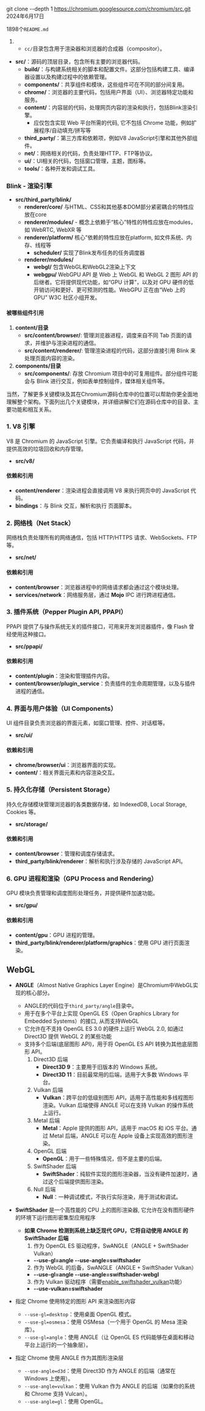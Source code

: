 git clone --depth 1 https://chromium.googlesource.com/chromium/src.git 2024年6月17日

1898个`README.md`
1. - `cc/`目录包含用于渲染器和浏览器的合成器（compositor）。

- **src/**：源码的顶层目录，包含所有主要的浏览器代码。
	- **build/**：与构建系统相关的脚本和配置文件。这部分包括构建工具、编译器设置以及构建过程中的依赖管理。
	- **components/**：共享组件和模块，这些组件可在不同的部分间复用。
	- **chrome/**：浏览器的主要代码，包括用户界面（UI）、浏览器特定功能和服务。
	- **content/**：内容层的代码，处理网页内容的渲染和执行，包括Blink渲染引擎。
		- 应仅包含实现 Web 平台所需的代码,  它不包括 Chrome 功能，例如扩展程序/自动填充/拼写等
	- **third_party/**：第三方库和依赖项，例如V8 JavaScript引擎和其他外部组件。
	- **net/**：网络相关的代码，负责处理HTTP、FTP等协议。
	- **ui/**：UI相关的代码，包括窗口管理，主题，图标等。
	- **tools/**：各种开发和调试工具。
	

### Blink - 渲染引擎
- **src/third_party/blink/**
    - **renderer/core/** 与HTML、CSS和其他基本DOM部分紧密耦合的特性应放在core
    - **renderer/modules/** - 概念上依赖于“核心”特性的特性应放在modules，如 WebRTC, WebXR 等
    - **renderer/platform/** 核心”依赖的特性应放在platform, 如文件系统、内存、线程等
	    - **scheduler/** 实现了Blink发布任务的任务调度器
    - **renderer/modules/**
	    - **webgl/** 包含WebGL和WebGL2渲染上下文
	    - **webgpu/** WebGPU API 是 Web 上 WebGL 和 WebGL 2 图形 API 的后继者。它将提供现代功能，如“GPU 计算”，以及对 GPU 硬件的低开销访问和更好、更可预测的性能。WebGPU 正在由“Web 上的 GPU” W3C 社区小组开发。
#### 被哪些组件引用
1. **content/目录**
    - **src/content/browser/**: 管理浏览器进程，调度来自不同 Tab 页面的请求，并维护与渲染进程的通信。
    - **src/content/renderer/**: 管理渲染进程的代码，这部分直接引用 Blink 来处理页面内容的渲染。
2. **components/目录**
    - **src/components/**: 存放 Chromium 项目中的可复用组件。部分组件可能会与 Blink 进行交互，例如表单控制组件，媒体相关组件等。

当然，了解更多关键模块及其在Chromium源码仓库中的位置可以帮助你更全面地理解整个架构。下面列出几个关键模块，并详细讲解它们在源码仓库中的目录、主要功能和相互关系。

### 1. V8 引擎
V8 是 Chromium 的 JavaScript 引擎。它负责编译和执行 JavaScript 代码，并提供高效的垃圾回收和内存管理。
- **src/v8/**
#### 依赖和引用
- **content/renderer**：渲染进程会直接调用 V8 来执行网页中的 JavaScript 代码。
- **bindings**：与 Blink 交互，解析和执行 页面脚本。
### 2. 网络栈（Net Stack）
网络栈负责处理所有的网络通信，包括 HTTP/HTTPS 请求、WebSockets、FTP 等。
- **src/net/**
#### 依赖和引用
- **content/browser**：浏览器进程中的网络请求都会通过这个模块处理。
- **services/network**：网络服务层，通过 **Mojo** IPC 进行跨进程通信。
### 3. 插件系统（Pepper Plugin API, PPAPI）
PPAPI 提供了与操作系统无关的插件接口，可用来开发浏览器插件，像 Flash 曾经使用这种接口。
- **src/ppapi/**
#### 依赖和引用
- **content/plugin**：渲染和管理插件内容。
- **content/browser/plugin_service**：负责插件的生命周期管理，以及与插件进程的通信。
### 4. 界面与用户体验（UI Components）
UI 组件目录负责浏览器的界面元素，如窗口管理、控件、对话框等。
- **src/ui/**
#### 依赖和引用
- **chrome/browser/ui**：浏览器界面的实现。
- **content/**：相关界面元素和内容渲染交互。
### 5. 持久化存储（Persistent Storage）
持久化存储模块管理浏览器的各类数据存储，如 IndexedDB, Local Storage, Cookies 等。
- **src/storage/**
#### 依赖和引用
- **content/browser**：管理和调度存储请求。
- **third_party/blink/renderer**：解析和执行涉及存储的 JavaScript API。
### 6. GPU 进程和渲染（GPU Process and Rendering）
GPU 模块负责管理和调度图形处理任务，并提供硬件加速功能。
- **src/gpu/**
#### 依赖和引用
- **content/gpu**：GPU 进程的管理。
- **third_party/blink/renderer/platform/graphics**：使用 GPU 进行页面渲染。

## WebGL
- **ANGLE**（Almost Native Graphics Layer Engine）是Chromium中WebGL实现的核心部分。
	- ANGLE的代码位于`third_party/angle`目录中。
	- 用于在多个平台上实现 OpenGL ES（Open Graphics Library for Embedded Systems）的接口, 从而支持WebGL
	- 它允许在不支持 OpenGL ES 3.0 的硬件上运行 WebGL 2.0, 如通过 Direct3D 提供 WebGL 2 的某些功能
	- 支持多个后端(底层图形 API)，用于将 OpenGL ES API 转换为其他底层图形 API。
		1. Direct3D 后端
			- **Direct3D 9**：主要用于旧版本的 Windows 系统。
			- **Direct3D 11**：目前最常用的后端，适用于大多数 Windows 平台。
		2. Vulkan 后端
			- **Vulkan**：跨平台的低级别图形 API，适用于高性能和多线程图形渲染。Vulkan 后端使得 ANGLE 可以在支持 Vulkan 的操作系统上运行。
		3. Metal 后端
			- **Metal**：Apple 提供的图形 API，适用于 macOS 和 iOS 平台。通过 Metal 后端，ANGLE 可以在 Apple 设备上实现高效的图形渲染。
		4. OpenGL 后端
			- **OpenGL**：用于一些特殊情况，但不是主要的后端。
		5. SwiftShader 后端
			- **SwiftShader**：纯软件实现的图形渲染器，当没有硬件加速时，通过这个后端提供图形渲染。
		6. Null 后端
			- **Null**：一种调试模式，不执行实际渲染，用于测试和调试。

- **SwiftShader** 是一个高性能的 CPU 上的图形渲染器, 它允许在没有图形硬件的环境下运行图形密集型应用程序
	- **如果 Chrome 检测到系统上缺乏现代 GPU，它将自动使用 ANGLE 的 SwiftShader 后端**
		1. 作为 OpenGL ES 驱动程序，SwANGLE（ANGLE + SwiftShader Vulkan）
		- **--use-gl=angle --use-angle=swiftshader**
		2. 作为 WebGL 的后备，SwANGLE（ANGLE + SwiftShader Vulkan）
		- **--use-gl=angle --use-angle=swiftshader-webgl**
		3. 作为 Vulkan 驱动程序（需要[enable_swiftshader_vulkan](https://source.chromium.org/chromium/chromium/src/+/main:gpu/vulkan/features.gni;l=16)功能）
		- **--use-vulkan=swiftshader**
 
- 指定 Chrome 使用特定的图形 API 来渲染图形内容
	- `--use-gl=desktop`：使用桌面 OpenGL 模式。
	- `--use-gl=osmesa`：使用 OSMesa（一个用于 OpenGL 的 Mesa 渲染库）。
	- `--use-gl=angle`：使用 ANGLE（让 OpenGL ES 代码能够在桌面和移动平台上运行的一个抽象层）。
- 指定 Chrome 使用 ANGLE 作为其图形渲染层
	- `--use-angle=d3d`：使用 Direct3D 作为 ANGLE 的后端（通常在 Windows 上使用）。
	- `--use-angle=vulkan`：使用 Vulkan 作为 ANGLE 的后端（如果你的系统和 Chrome 支持 Vulcan）。
	- `--use-angle=gl`：使用 OpenGL。